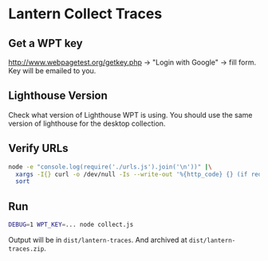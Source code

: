 # Lantern Collect Traces

## Get a WPT key

http://www.webpagetest.org/getkey.php -> "Login with Google" -> fill form. Key will be emailed to you.

## Lighthouse Version

Check what version of Lighthouse WPT is using. You should use the same version of lighthouse for the desktop collection.

## Verify URLs

```sh
node -e "console.log(require('./urls.js').join('\n'))" |\
  xargs -I{} curl -o /dev/null -Is --write-out '%{http_code} {} (if redirect: %{redirect_url})\n' {} |\
  sort
```

## Run

```sh
DEBUG=1 WPT_KEY=... node collect.js
```

Output will be in `dist/lantern-traces`. And archived at `dist/lantern-traces.zip`.

